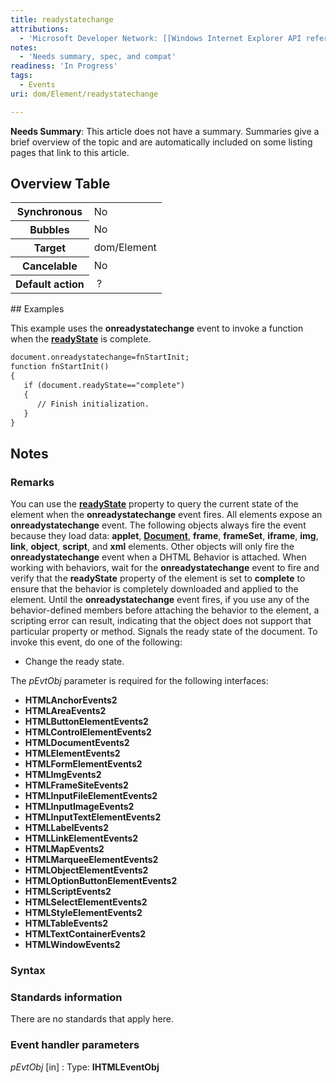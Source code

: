 ```yaml
---
title: readystatechange
attributions:
  - 'Microsoft Developer Network: [[Windows Internet Explorer API reference](http://msdn.microsoft.com/en-us/library/ie/hh828809%28v=vs.85%29.aspx) Article]'
notes:
  - 'Needs summary, spec, and compat'
readiness: 'In Progress'
tags:
  - Events
uri: dom/Element/readystatechange

---
```

**Needs Summary**: This article does not have a summary. Summaries give a brief overview of the topic and are automatically included on some listing pages that link to this article.

## Overview Table

<table class="wikitable">
<tr>
<th>
Synchronous

</th>
<td>
No

</td>
</tr>
<tr>
<th>
Bubbles

</th>
<td>
No

</td>
</tr>
<tr>
<th>
Target

</th>
<td>
dom/Element

</td>
</tr>
<tr>
<th>
Cancelable

</th>
<td>
No

</td>
</tr>
<tr>
<th>
Default action

</th>
<td>
 ?

</td>
</tr>
</table>
## Examples

This example uses the **onreadystatechange** event to invoke a function when the [**readyState**](/dom/Element/readyState) is complete.

``` html
document.onreadystatechange=fnStartInit;
function fnStartInit()
{
   if (document.readyState=="complete")
   {
      // Finish initialization.
   }
}
```

## Notes

### Remarks

You can use the [**readyState**](/dom/Element/readyState) property to query the current state of the element when the **onreadystatechange** event fires. All elements expose an **onreadystatechange** event. The following objects always fire the event because they load data: **applet**, [**Document**](/dom/Document), **frame**, **frameSet**, **iframe**, **img**, **link**, **object**, **script**, and **xml** elements. Other objects will only fire the **onreadystatechange** event when a DHTML Behavior is attached. When working with behaviors, wait for the **onreadystatechange** event to fire and verify that the **readyState** property of the element is set to **complete** to ensure that the behavior is completely downloaded and applied to the element. Until the **onreadystatechange** event fires, if you use any of the behavior-defined members before attaching the behavior to the element, a scripting error can result, indicating that the object does not support that particular property or method. Signals the ready state of the document. To invoke this event, do one of the following:

-   Change the ready state.

The *pEvtObj* parameter is required for the following interfaces:

-   **HTMLAnchorEvents2**
-   **HTMLAreaEvents2**
-   **HTMLButtonElementEvents2**
-   **HTMLControlElementEvents2**
-   **HTMLDocumentEvents2**
-   **HTMLElementEvents2**
-   **HTMLFormElementEvents2**
-   **HTMLImgEvents2**
-   **HTMLFrameSiteEvents2**
-   **HTMLInputFileElementEvents2**
-   **HTMLInputImageEvents2**
-   **HTMLInputTextElementEvents2**
-   **HTMLLabelEvents2**
-   **HTMLLinkElementEvents2**
-   **HTMLMapEvents2**
-   **HTMLMarqueeElementEvents2**
-   **HTMLObjectElementEvents2**
-   **HTMLOptionButtonElementEvents2**
-   **HTMLScriptEvents2**
-   **HTMLSelectElementEvents2**
-   **HTMLStyleElementEvents2**
-   **HTMLTableEvents2**
-   **HTMLTextContainerEvents2**
-   **HTMLWindowEvents2**

### Syntax

### Standards information

There are no standards that apply here.

### Event handler parameters

*pEvtObj* [in]
:   Type: ****IHTMLEventObj****

